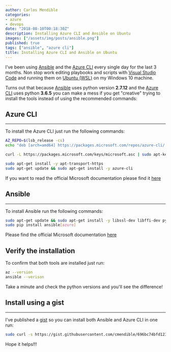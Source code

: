 ```yaml
---
author: Carlos Mendible
categories:
- azure
- devops
date: "2018-08-10T00:18:30Z"
description: Installing Azure CLI and Ansible on Ubuntu
images: ["/assets/img/posts/ansible.png"]
published: true
tags: ["ansible", "azure cli"]
title: Installing Azure CLI and Ansible on Ubuntu
---
```


I've been using [Ansible](https://www.ansible.com/) and the [Azure CLI](https://docs.microsoft.com/en-us/cli/azure/?view=azure-cli-latest) every single day for the last 3 months. Non stop work editing playbooks and scripts with [Visual Studio Code](https://code.visualstudio.com/) and running them on [Ubuntu (WSL)](https://docs.microsoft.com/en-us/windows/wsl/install-win10) on my Windows 10 machine.

Turns out that because [Ansible](https://www.ansible.com/) uses python version **2.7.12** and the [Azure CLI](https://docs.microsoft.com/en-us/cli/azure/?view=azure-cli-latest) uses python **3.6.5** you can make a mess if you get "creative" trying to install the tools instead of using the recommended commands:

## Azure CLI
---

To install the Azure CLI just run the following commands:

``` bash
AZ_REPO=$(lsb_release -cs)
echo "deb [arch=amd64] https://packages.microsoft.com/repos/azure-cli/ $AZ_REPO main" | sudo tee /etc/apt/sources.list.d/azure-cli.list

curl -L https://packages.microsoft.com/keys/microsoft.asc | sudo apt-key add -

sudo apt-get install -y apt-transport-https
sudo apt-get update && sudo apt-get install -y azure-cli
```

If you want to read the official Microsoft documentation please find it [here](https://docs.microsoft.com/en-us/cli/azure/install-azure-cli-apt?view=azure-cli-latest)

## Ansible
---

To install Ansible run the following commands:

``` bash
sudo apt-get update && sudo apt-get install -y libssl-dev libffi-dev python-dev python-pip
sudo pip install ansible[azure]
```

Please find the official Microsoft documentation [here](https://docs.microsoft.com/en-us/azure/virtual-machines/linux/ansible-install-configure#ubuntu1604-lts)

## Verify the installation

To confirm that both tools are installed just run:

``` bash
az --version
ansible --verison
```

Take a minute and check the python versions and you'll see the difference!

## Install using a gist
---

I've published a [gist](https://gist.github.com/cmendible/696bc74bfd123924bd255834aeedb340#file-azure_cli_ansible_install-sh) so you can install both Ansible and Azure CLI in one run:

``` bash
sudo curl -s https://gist.githubusercontent.com/cmendible/696bc74bfd123924bd255834aeedb340/raw/a3fd95f7cf6556292a04ee289ae05769f83caa40/azure_cli_ansible_install.sh | bash
```

Hope it helps!!!
